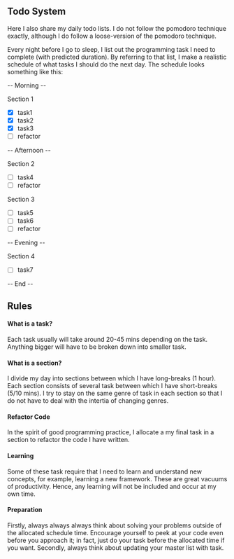 ## Todo System

Here I also share my daily todo lists. I do not follow the pomodoro technique exactly, although I do follow a loose-version of the pomodoro technique. 

Every night before I go to sleep, I list out the programming task I need to complete (with predicted duration). By referring to that list, I make a realistic schedule of what tasks I should do the next day. The schedule looks something like this:

-- Morning -- 

Section 1 
- [x] task1
- [x] task2
- [x] task3
- [ ] refactor

-- Afternoon --

Section 2 
- [ ] task4
- [ ] refactor

Section 3 
- [ ] task5
- [ ] task6
- [ ] refactor 

-- Evening --

Section 4 
- [ ] task7

-- End -- 


## Rules 

#### What is a task?

Each task usually will take around 20-45 mins depending on the task. Anything bigger will have to be broken down into smaller task. 

#### What is a section?

I divide my day into sections between which I have long-breaks (1 hour). Each section consists of several task between which I have short-breaks (5/10 mins). I try to stay on the same genre of task in each section so that I do not have to deal with the intertia of changing genres. 

#### Refactor Code

In the spirit of good programming practice, I allocate a my final task in a section to refactor the code I have written.

#### Learning

Some of these task require that I need to learn and understand new concepts, for example, learning a new framework. These are great vacuums of productivity. Hence, any learning will not be included and occur at my own time. 

#### Preparation 

Firstly, always always always think about solving your problems outside of the allocated schedule time. Encourage yourself to peek at your code even before you approach it; in fact, just do your task before the allocated time if you want. Secondly, always think about updating your master list with task.






